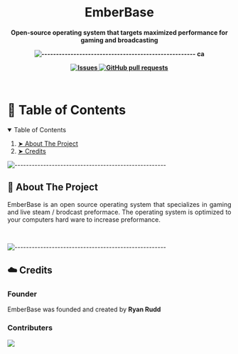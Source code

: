 <h1 align="center">EmberBase</h1>
<h4 align="center">Open-source operating system that targets maximized performance for gaming and broadcasting</h>

![-----------------------------------------------------](https://raw.githubusercontent.com/andreasbm/readme/master/assets/lines/rainbow.png)
ca  <p align="center">
    <a href="https://github.com/anuraghazra/github-readme-stats/actions">
    <a href="https://github.com//Emberbase/EmberBase/issues">
      <img alt="Issues" src="https://img.shields.io/github/issues/Emberbase/EmberBase?color=0088ff" />
    </a>
    <a href="https://github.com/Emberbase/EmberBase/pulls">
      <img alt="GitHub pull requests" src="https://img.shields.io/github/issues-pr/Emberbase/EmberBase?color=0088ff" />
    </a>
    </a>
  </p>
<br>
<h1>📖 Table of Contents</h1>
<details open="open">
  <summary>Table of Contents</summary>
  <ol>
    <li><a href="#about-the-project"> ➤ About The Project</a></li>
    <li><a href="#credits"> ➤ Credits</a></li>
  </ol>
</details>

![-----------------------------------------------------](https://raw.githubusercontent.com/andreasbm/readme/master/assets/lines/rainbow.png)

<!-- ABOUT THE PROJECT -->
<h2 id="about-the-project"> 📝 About The Project</h2>

<p align="justify"> 
  EmberBase is an open source operating system that specializes in gaming and live steam / brodcast preformace. The operating system is optimized to your computers hard ware to increase preformance.
</p>
<br>

![-----------------------------------------------------](https://raw.githubusercontent.com/andreasbm/readme/master/assets/lines/rainbow.png)

<!-- ABOUT THE PROJECT -->
<h2 id="credits"> ☁️ Credits</h2>

<p align="justify"> 
    <h3>Founder</h3>
    <p>EmberBase was founded and created by <b>Ryan Rudd</b></p>
    <h3>Contributers</h3>
    <a href="https://github.com/EmberBase/EmberBase/graphs/contributors">
  <img src="https://contrib.rocks/image?repo=EmberBase/EmberBase" />
    </a>


</p>